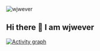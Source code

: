 <p align="left"> 
    <img src="https://komarev.com/ghpvc/?username=wjwever" alt="wjwever" /> 
</p>

## Hi there 👋 I am wjwever



 <a href="https://github.com/ashutosh00710/github-readme-activity-graph">
      <img src="https://github-readme-activity-graph.vercel.app/graph?username=wjwever&theme=xcode&hide_border=true" alt="Activity graph">
 </a>



